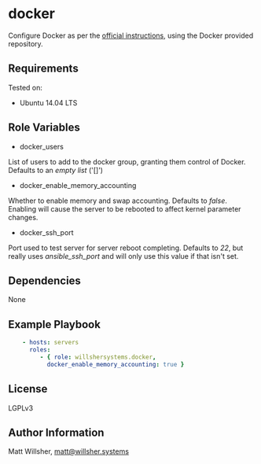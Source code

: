 docker
======

Configure Docker as per the [official instructions](https://docs.docker.com/installation/ubuntulinux/#ubuntu-trusty-1404-lts-64-bit),
using the Docker provided repository.

Requirements
------------

Tested on:

* Ubuntu 14.04 LTS

Role Variables
--------------

* docker_users

List of users to add to the docker group, granting them control of Docker.
Defaults to an *empty list* ('[]')

* docker_enable_memory_accounting

Whether to enable memory and swap accounting. Defaults to *false*. Enabling will
cause the server to be rebooted to affect kernel parameter changes.

* docker_ssh_port

Port used to test server for server reboot completing. Defaults to *22*, but
really uses *ansible_ssh_port* and will only use this value if that isn't set.

Dependencies
------------

None

Example Playbook
----------------

```yaml
    - hosts: servers
      roles:
         - { role: willshersystems.docker,
           docker_enable_memory_accounting: true }
```

License
-------

LGPLv3

Author Information
------------------

Matt Willsher, matt@willsher.systems
